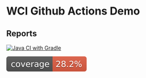 # WCI Github Actions Demo

## Reports
[![Java CI with Gradle](https://github.com/gaaliciA1990/WCIGithubActionsDemo/actions/workflows/gradle.yml/badge.svg)](https://github.com/gaaliciA1990/WCIGithubActionsDemo/actions/workflows/gradle.yml)

[![Code Coverage](https://github.com/gaaliciA1990/WCIGithubActionsDemo/blob/develop/.github/badges/jacoco.svg)](https://github.com/gaaliciA1990/WCIGithubActionsDemo/actions/workflows/jacoco.yml)
